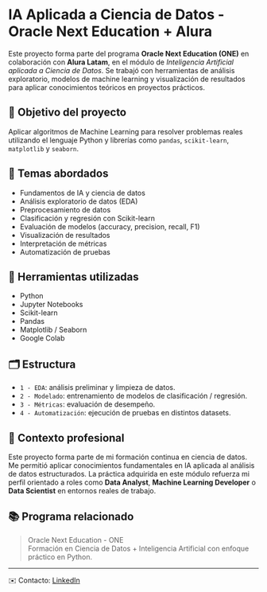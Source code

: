 # IA Aplicada a Ciencia de Datos - Oracle Next Education + Alura

Este proyecto forma parte del programa **Oracle Next Education (ONE)** en colaboración con **Alura Latam**, en el módulo de *Inteligencia Artificial aplicada a Ciencia de Datos*. Se trabajó con herramientas de análisis exploratorio, modelos de machine learning y visualización de resultados para aplicar conocimientos teóricos en proyectos prácticos.

## 📌 Objetivo del proyecto

Aplicar algoritmos de Machine Learning para resolver problemas reales utilizando el lenguaje Python y librerías como `pandas`, `scikit-learn`, `matplotlib` y `seaborn`.

## 🧠 Temas abordados

- Fundamentos de IA y ciencia de datos
- Análisis exploratorio de datos (EDA)
- Preprocesamiento de datos
- Clasificación y regresión con Scikit-learn
- Evaluación de modelos (accuracy, precision, recall, F1)
- Visualización de resultados
- Interpretación de métricas
- Automatización de pruebas

## 🧰 Herramientas utilizadas

- Python
- Jupyter Notebooks
- Scikit-learn
- Pandas
- Matplotlib / Seaborn
- Google Colab

## 🗂️ Estructura

- `1 - EDA`: análisis preliminar y limpieza de datos.
- `2 - Modelado`: entrenamiento de modelos de clasificación / regresión.
- `3 - Métricas`: evaluación de desempeño.
- `4 - Automatización`: ejecución de pruebas en distintos datasets.

## 💼 Contexto profesional

Este proyecto forma parte de mi formación continua en ciencia de datos. Me permitió aplicar conocimientos fundamentales en IA aplicada al análisis de datos estructurados. La práctica adquirida en este módulo refuerza mi perfil orientado a roles como **Data Analyst**, **Machine Learning Developer** o **Data Scientist** en entornos reales de trabajo.

## 📚 Programa relacionado

> Oracle Next Education - ONE  
> Formación en Ciencia de Datos + Inteligencia Artificial con enfoque práctico en Python.

---

✉️ Contacto: [LinkedIn](https://www.linkedin.com/in/barbaraangelesortiz/)
